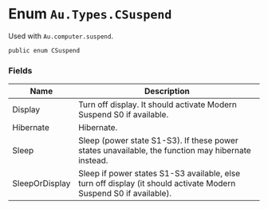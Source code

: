 # Enum `Au.Types.CSuspend`

Used with `Au.computer.suspend`.

```
public enum CSuspend
```

### Fields

| Name | Description |
| --- | --- |
| Display | Turn off display. It should activate Modern Suspend S0 if available. |
| Hibernate | Hibernate. |
| Sleep | Sleep (power state S1-S3). If these power states unavailable, the function may hibernate instead. |
| SleepOrDisplay | Sleep if power states S1-S3 available, else turn off display (it should activate Modern Suspend S0 if available). |